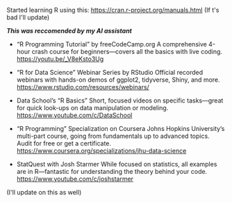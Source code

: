 Started learning R using this: https://cran.r-project.org/manuals.html (If t's bad I'll update)

***This was reccomended by my AI assistant***

* “R Programming Tutorial” by freeCodeCamp.org
A comprehensive 4-hour crash course for beginners—covers all the basics with live coding.
https://youtu.be/_V8eKsto3Ug

* “R for Data Science” Webinar Series by RStudio
Official recorded webinars with hands-on demos of ggplot2, tidyverse, Shiny, and more.
https://www.rstudio.com/resources/webinars/

* Data School’s “R Basics”
Short, focused videos on specific tasks—great for quick look-ups on data manipulation or modeling.
https://www.youtube.com/c/DataSchool

* “R Programming” Specialization on Coursera
Johns Hopkins University’s multi-part course, going from fundamentals up to advanced topics. Audit for free or get a certificate.
https://www.coursera.org/specializations/jhu-data-science

* StatQuest with Josh Starmer
While focused on statistics, all examples are in R—fantastic for understanding the theory behind your code.
https://www.youtube.com/c/joshstarmer

(I'll update on this as well)
